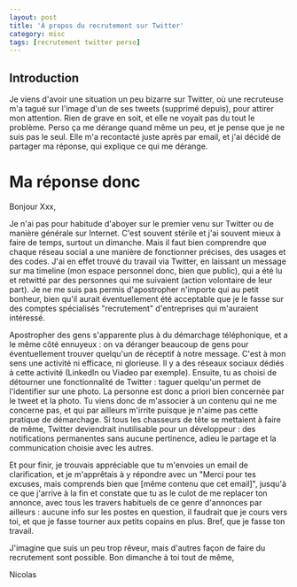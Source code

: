 ```yaml
---
layout: post
title: 'À propos du recrutement sur Twitter'
category: misc
tags: [recrutement twitter perso]
---
```

## Introduction

Je viens d'avoir une situation un peu bizarre sur Twitter, où une recruteuse m'a tagué sur l'image d'un de ses tweets
(supprimé depuis),
pour attirer mon attention. Rien de grave en soit, et elle ne voyait pas du tout le problème. Perso ça me dérange
quand même un peu, et je pense que je ne suis pas le seul.
Elle m'a recontacté juste après par email, et j'ai décidé de partager ma réponse, qui explique ce qui me dérange.


# Ma réponse donc

Bonjour Xxx,

Je n'ai pas pour habitude d'aboyer sur le premier venu sur Twitter ou de manière générale sur Internet.
C'est souvent stérile et j'ai souvent mieux à faire de temps, surtout un dimanche. Mais il faut bien
comprendre que chaque réseau social a une manière de fonctionner précises, des usages et des codes. J'ai 
en effet trouvé du travail via Twitter, en laissant un message sur ma timeline (mon espace personnel donc,
bien que public), qui a été lu et retwitté par des personnes qui me suivaient (action volontaire de leur
part). Je ne me suis pas permis d'apostropher n'importe qui au petit bonheur, bien qu'il aurait éventuellement
été acceptable que je le fasse sur des comptes spécialisés "recrutement" d'entreprises qui m'auraient intéressé.

Apostropher des gens s'apparente plus à du démarchage téléphonique, et a le même côté ennuyeux : on va déranger
beaucoup de gens pour éventuellement trouver quelqu'un de réceptif à notre message. C'est à mon sens une activité
ni efficace, ni glorieuse. Il y a des réseaux sociaux dédiés à cette activité (LinkedIn ou Viadeo par exemple).
Ensuite, tu as choisi de détourner une fonctionnalité de Twitter : taguer quelqu'un permet de l'identifier sur une
photo. La personne est donc a priori bien concernée par le tweet et la photo. Tu viens donc de m'associer à un
contenu qui ne me concerne pas, et qui par ailleurs m'irrite puisque je n'aime pas cette pratique de démarchage.
Si tous les chasseurs de tête se mettaient à faire de même, Twitter deviendrait inutilisable pour un développeur :
des notifications permanentes sans aucune pertinence, adieu le partage et la communication choisie avec les autres.

Et pour finir, je trouvais appréciable que tu m'envoies un email de clarification, et je m'apprêtais à y répondre
avec un "Merci pour tes excuses, mais comprends bien que \[même contenu que cet email\]", jusqu'à ce que j'arrive
à la fin et constate que tu as le culot de me replacer ton annonce, avec tous les travers habituels de ce genre
d'annonces par ailleurs : aucune info sur les postes en question, il faudrait que je cours vers toi, et que je
fasse tourner aux petits copains en plus. Bref, que je fasse ton travail.

J'imagine que suis un peu trop rêveur, mais d'autres façon de faire du recrutement sont possible.
Bon dimanche à toi tout de même,

Nicolas
